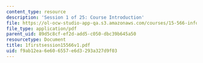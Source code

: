 ```yaml
---
content_type: resource
description: 'Session 1 of 25: Course Introduction'
file: https://ol-ocw-studio-app-qa.s3.amazonaws.com/courses/15-566-information-technology-as-an-integrating-force-in-manufacturing-spring-2003/f9ab12ea6e606557e6d3293a327d9f03_1firstsession15566v1.pdf
file_type: application/pdf
parent_uid: 89d5c8cf-ef2d-add5-c050-dbc39b645a50
resourcetype: Document
title: 1firstsession15566v1.pdf
uid: f9ab12ea-6e60-6557-e6d3-293a327d9f03
---
```

